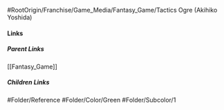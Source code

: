 #RootOrigin/Franchise/Game_Media/Fantasy_Game/Tactics Ogre (Akihiko Yoshida)
#### Links
##### Parent Links
[[Fantasy_Game]]
##### Children Links
#Folder/Reference
#Folder/Color/Green
#Folder/Subcolor/1
